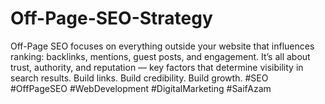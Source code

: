 # Off-Page-SEO-Strategy
Off-Page SEO focuses on everything outside your website that influences ranking: backlinks, mentions, guest posts, and engagement.  It’s all about trust, authority, and reputation — key factors that determine visibility in search results.  Build links. Build credibility. Build growth.  #SEO #OffPageSEO #WebDevelopment #DigitalMarketing #SaifAzam

